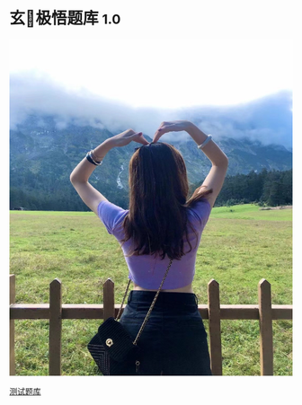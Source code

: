 # 玄🐘极悟题库 <small>1.0</small>
<img src="https://github.com/lzz0806/myNotes/blob/main/pic/yy.jpg" width="600" height="600" />





[测试题库](/testEngineer/README.md)